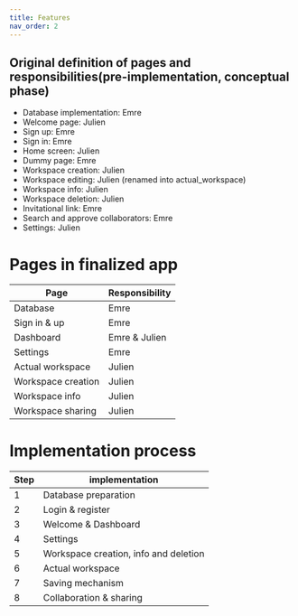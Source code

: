 ```yaml
---
title: Features
nav_order: 2
---
```




## Original definition of pages and responsibilities(pre-implementation, conceptual phase)

- Database implementation: Emre
- Welcome page: Julien
- Sign up: Emre
- Sign in: Emre
- Home screen: Julien
- Dummy page: Emre
- Workspace creation: Julien
- Workspace editing: Julien   (renamed into actual_workspace)
- Workspace info: Julien
- Workspace deletion: Julien
- Invitational link: Emre
- Search and approve collaborators: Emre
- Settings: Julien





# Pages in finalized app

| Page |  Responsibility |
|---------|-------------
| Database | Emre
| Sign in & up | Emre
| Dashboard | Emre & Julien
| Settings | Emre
| Actual workspace | Julien
| Workspace creation | Julien
| Workspace info | Julien
| Workspace sharing | Julien





# Implementation process

| Step | implementation
|---------|-------------
| 1       | Database preparation
| 2       | Login & register
| 3       | Welcome & Dashboard
| 4       | Settings
| 5       | Workspace creation, info and deletion
| 6       | Actual workspace
| 7       | Saving mechanism
| 8       | Collaboration & sharing